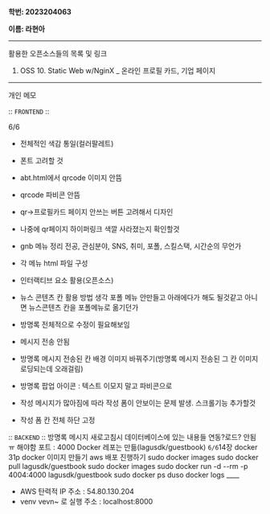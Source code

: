 **학번: 2023204063**

**이름: 라현아**

---

활용한 오픈소스들의 목록 및 링크

1. OSS 10. Static Web w/NginX _ 온라인 프로필 카드, 기업 페이지

---

개인 메모

:: `FRONTEND` ::

6/6 
- 전체적인 색감 통일(컬러팔레트)
- 폰트 고려할 것

- abt.html에서 qrcode 이미지 안뜸
- qrcode 파비콘 안뜸

- qr->프로필카드 페이지 안쓰는 버튼 고려해서 디자인
- 나중에 qr페이지 하이퍼링크 색깔 사라졌는지 확인할것


- gnb 메뉴 정리
    전공, 관심분야, SNS, 취미, 포폴, 스킬스택, 시간순의 무언가
- 각 메뉴 html 파일 구성

- 인터랙티브 요소 활용(오픈소스)

- 뉴스 콘텐츠 칸 활용 방법 생각
    포폴 메뉴 안만들고 아래에다가 해도 될것같고 아니면 뉴스콘텐츠 칸을 포폴메뉴로 옮기던가

- 방명록 전체적으로 수정이 필요해보임
- 메시지 전송 안됨
- 방명록 메시지 전송된 칸 배경 이미지 바꿔주기(방명록 메시지 전송된 그 칸 이미지 로딩되는데 오래걸림)
- 방명록 팝업 아이콘 : 텍스트 이모지 말고 파비콘으로
- 작성 메시지가 많아짐에 따라 작성 폼이 안보이는 문제 발생. 스크롤기능 추가할것
- 작성 폼 칸 전체 하단 고정

:: `BACKEND` ::
방명록 메시지 새로고침시 데이터베이스에 있는 내용들 연동?로드? 안됨ㅠ 해야함
포트 : 4000
Docker 레포는 만듦(lagusdk/guestbook)
    `6/6`14장 docker
        31p docker 이미지 만들기
        aws 배포 진행하기
sudo docker images
sudo docker pull lagusdk/guestbook
sudo docker images
sudo docker run -d --rm  -p 4004:4000 lagusdk/guestbook
sudo docker ps
duso docker logs ____

- AWS 탄력적 IP 주소 : 54.80.130.204
- venv vevn~ 로 실행 주소 : localhost:8000
